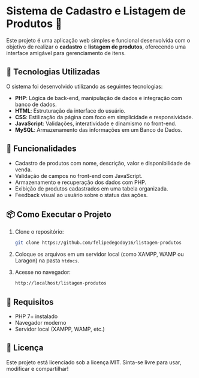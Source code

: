 # Sistema de Cadastro e Listagem de Produtos 🛒

Este projeto é uma aplicação web simples e funcional desenvolvida com o objetivo de realizar o **cadastro** e **listagem de produtos**, oferecendo uma interface amigável para gerenciamento de itens.

## 🚀 Tecnologias Utilizadas

O sistema foi desenvolvido utilizando as seguintes tecnologias:

- **PHP**: Lógica de back-end, manipulação de dados e integração com banco de dados.
- **HTML**: Estruturação da interface do usuário.
- **CSS**: Estilização da página com foco em simplicidade e responsividade.
- **JavaScript**: Validações, interatividade e dinamismo no front-end.
- **MySQL**: Armazenamento das informações em um Banco de Dados.

## 🎯 Funcionalidades

- Cadastro de produtos com nome, descrição, valor e disponibilidade de venda.
- Validação de campos no front-end com JavaScript.
- Armazenamento e recuperação dos dados com PHP.
- Exibição de produtos cadastrados em uma tabela organizada.
- Feedback visual ao usuário sobre o status das ações.

## 📦 Como Executar o Projeto

1. Clone o repositório:
   ```bash
   git clone https://github.com/felipedegodoy16/listagem-produtos
   ```

2. Coloque os arquivos em um servidor local (como XAMPP, WAMP ou Laragon) na pasta `htdocs`.

3. Acesse no navegador:
   ```bash
   http://localhost/listagem-produtos
   ```

## 📝 Requisitos

- PHP 7+ instalado
- Navegador moderno
- Servidor local (XAMPP, WAMP, etc.)

## 📄 Licença

Este projeto está licenciado sob a licença MIT. Sinta-se livre para usar, modificar e compartilhar!
